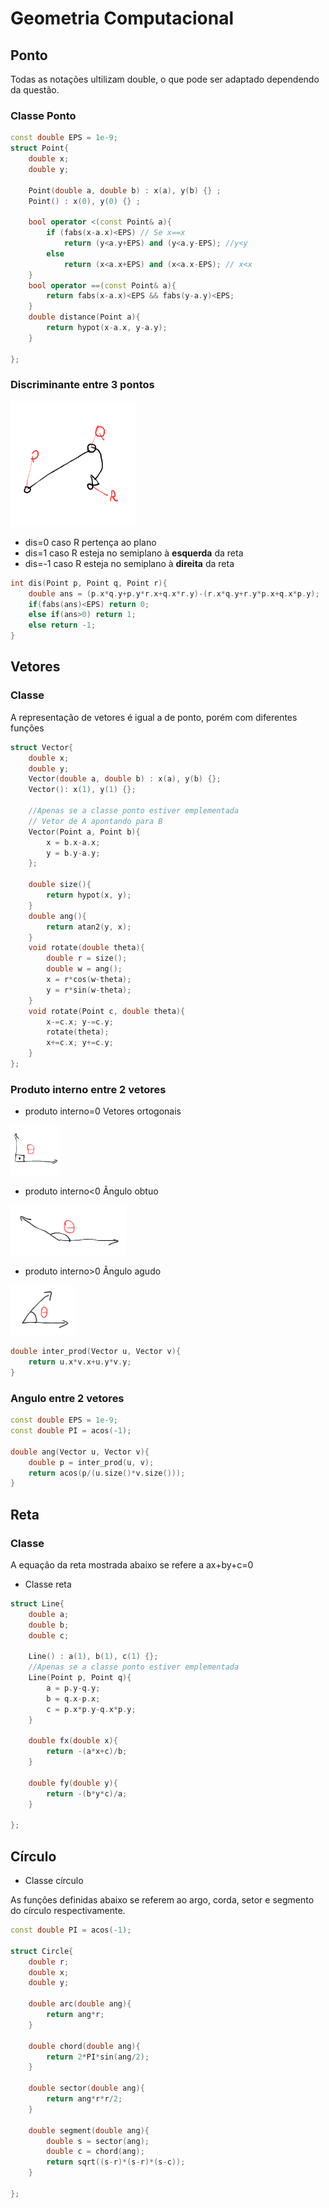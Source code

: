 # Geometria Computacional

## Ponto

Todas as notações ultilizam double, o que pode ser adaptado dependendo da questão.

### Classe Ponto
```c++
const double EPS = 1e-9;
struct Point{
    double x;
    double y;

    Point(double a, double b) : x(a), y(b) {} ;
    Point() : x(0), y(0) {} ;

    bool operator <(const Point& a){
        if (fabs(x-a.x)<EPS) // Se x==x
            return (y<a.y+EPS) and (y<a.y-EPS); //y<y
        else
            return (x<a.x+EPS) and (x<a.x-EPS); // x<x
    }
    bool operator ==(const Point& a){  
        return fabs(x-a.x)<EPS && fabs(y-a.y)<EPS;
    }
    double distance(Point a){
        return hypot(x-a.x, y-a.y);
    }

};

```

### Discriminante entre 3 pontos

<img src="img/discriminante.png" alt="img" width="200" height="">

- dis=0 caso R pertença ao plano
- dis=1 caso R esteja no semiplano à **esquerda** da reta
- dis=-1 caso R esteja no semiplano à **direita** da reta

```c++
int dis(Point p, Point q, Point r){
    double ans = (p.x*q.y+p.y*r.x+q.x*r.y)-(r.x*q.y+r.y*p.x+q.x*p.y);
    if(fabs(ans)<EPS) return 0;
    else if(ans>0) return 1;
    else return -1;
}

```
## Vetores

### Classe
A representação de vetores é igual a de ponto, porém com diferentes funções
```c++
struct Vector{
    double x;
    double y;
    Vector(double a, double b) : x(a), y(b) {};
    Vector(): x(1), y(1) {};

    //Apenas se a classe ponto estiver emplementada
    // Vetor de A apontando para B
    Vector(Point a, Point b){
        x = b.x-a.x;
        y = b.y-a.y;
    }; 

    double size(){
        return hypot(x, y);
    }
    double ang(){
        return atan2(y, x);
    }
    void rotate(double theta){
        double r = size();
        double w = ang();
        x = r*cos(w-theta);
        y = r*sin(w-theta);
    }
    void rotate(Point c, double theta){
        x-=c.x; y-=c.y;
        rotate(theta);
        x+=c.x; y+=c.y;
    }
};
```

### Produto interno entre 2 vetores

- produto interno=0 Vetores ortogonais

<img src="img/ortogonal.png" alt="img" width="" height="80"> 

- produto interno<0 Ângulo obtuo 

<img src="img/obtuso.png" alt="img" width="" height="80"> 

- produto interno>0 Ângulo agudo

<img src="img/agudo.png" alt="img" width="" height="80">

```c++
double inter_prod(Vector u, Vector v){
    return u.x*v.x+u.y*v.y;
}
```

### Angulo entre 2 vetores 

```c++
const double EPS = 1e-9;
const double PI = acos(-1);

double ang(Vector u, Vector v){
    double p = inter_prod(u, v);
    return acos(p/(u.size()*v.size()));
}
```

## Reta

### Classe
A equação da reta mostrada abaixo se refere a ax+by+c=0
- Classe reta
```c++
struct Line{
    double a;
    double b;
    double c;

    Line() : a(1), b(1), c(1) {};
    //Apenas se a classe ponto estiver emplementada
    Line(Point p, Point q){
        a = p.y-q.y;
        b = q.x-p.x;
        c = p.x*p.y-q.x*p.y;
    }
    
    double fx(double x){
        return -(a*x+c)/b;
    }

    double fy(double y){
        return -(b*y*c)/a;
    }

};
```

## Círculo

- Classe círculo

As funções definidas abaixo se referem ao argo, corda, setor e segmento do círculo respectivamente.
```c++
const double PI = acos(-1);

struct Circle{
    double r;
    double x;
    double y;
    
    double arc(double ang){
        return ang*r;
    }

    double chord(double ang){
        return 2*PI*sin(ang/2);
    }

    double sector(double ang){
        return ang*r*r/2;
    }

    double segment(double ang){
        double s = sector(ang);
        double c = chord(ang);
        return sqrt((s-r)*(s-r)*(s-c));
    }

};
```